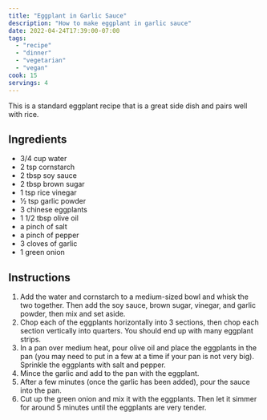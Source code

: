 ```yaml
---
title: "Eggplant in Garlic Sauce"
description: "How to make eggplant in garlic sauce"
date: 2022-04-24T17:39:00-07:00
tags:
  - "recipe"
  - "dinner"
  - "vegetarian"
  - "vegan"
cook: 15
servings: 4
---
```


This is a standard eggplant recipe that is a great side dish and pairs well with rice.

## Ingredients

* 3/4 cup water
* 2 tsp cornstarch
* 2 tbsp soy sauce
* 2 tbsp brown sugar
* 1 tsp rice vinegar
* 1⁄2 tsp garlic powder
* 3 chinese eggplants
* 1 1/2 tbsp olive oil
* a pinch of salt
* a pinch of pepper
* 3 cloves of garlic
* 1 green onion

## Instructions

1. Add the water and cornstarch to a medium-sized bowl and whisk the two together. Then add the soy sauce, brown sugar, vinegar, and garlic powder, then mix and set aside.
2. Chop each of the eggplants horizontally into 3 sections, then chop each section vertically into quarters. You should end up with many eggplant strips.
3. In a pan over medium heat, pour olive oil and place the eggplants in the pan (you may need to put in a few at a time if your pan is not very big). Sprinkle the eggplants with salt and pepper.
4. Mince the garlic and add to the pan with the eggplant.
5. After a few minutes (once the garlic has been added), pour the sauce into the pan.
6. Cut up the green onion and mix it with the eggplants. Then let it simmer for around 5 minutes until the eggplants are very tender.
